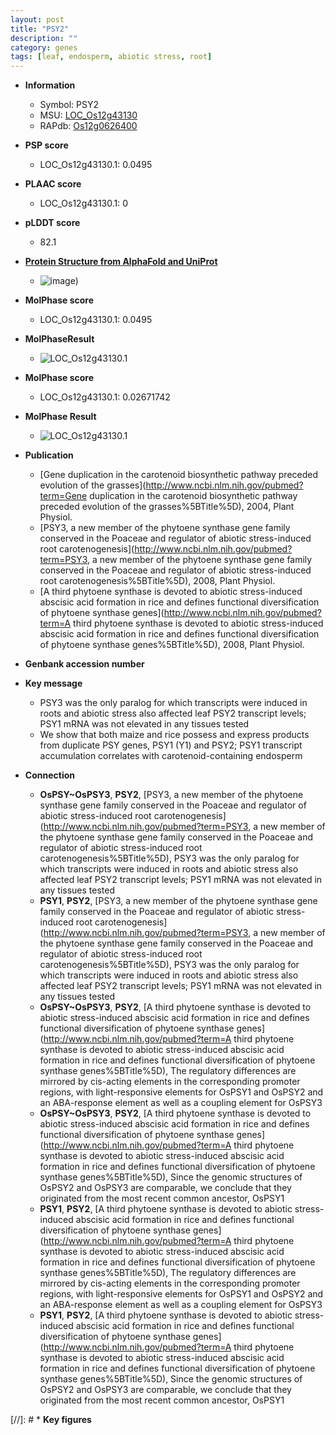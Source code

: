 ```yaml
---
layout: post
title: "PSY2"
description: ""
category: genes
tags: [leaf, endosperm, abiotic stress, root]
---
```


* **Information**  
    + Symbol: PSY2  
    + MSU: [LOC_Os12g43130](http://rice.plantbiology.msu.edu/cgi-bin/ORF_infopage.cgi?orf=LOC_Os12g43130)  
    + RAPdb: [Os12g0626400](http://rapdb.dna.affrc.go.jp/viewer/gbrowse_details/irgsp1?name=Os12g0626400)  

* **PSP score**  
    + LOC_Os12g43130.1: 0.0495 

* **PLAAC score**  
    + LOC_Os12g43130.1: 0 

* **pLDDT score**
    + 82.1

* **[Protein Structure from AlphaFold and UniProt](https://www.uniprot.org/uniprotkb/Q2QLV9/entry#structure)**
    + ![image](https://ricepsp.github.io/images/Q2/AF-Q2QLV9-F1.png))

* **MolPhase score**
    + LOC_Os12g43130.1: 0.0495

* **MolPhaseResult**
    + ![LOC_Os12g43130.1](https://ricepsp.github.io/pictures/LOC_Os12g/LOC_Os12g43130.1.png)

* **MolPhase score**
    + LOC_Os12g43130.1: 0.02671742

* **MolPhase Result**
    + ![LOC_Os12g43130.1](https://304243504.github.io/Pictures/LOC_Os12g/LOC_Os12g43130.1.png)

* **Publication**  
    + [Gene duplication in the carotenoid biosynthetic pathway preceded evolution of the grasses](http://www.ncbi.nlm.nih.gov/pubmed?term=Gene duplication in the carotenoid biosynthetic pathway preceded evolution of the grasses%5BTitle%5D), 2004, Plant Physiol.
    + [PSY3, a new member of the phytoene synthase gene family conserved in the Poaceae and regulator of abiotic stress-induced root carotenogenesis](http://www.ncbi.nlm.nih.gov/pubmed?term=PSY3, a new member of the phytoene synthase gene family conserved in the Poaceae and regulator of abiotic stress-induced root carotenogenesis%5BTitle%5D), 2008, Plant Physiol.
    + [A third phytoene synthase is devoted to abiotic stress-induced abscisic acid formation in rice and defines functional diversification of phytoene synthase genes](http://www.ncbi.nlm.nih.gov/pubmed?term=A third phytoene synthase is devoted to abiotic stress-induced abscisic acid formation in rice and defines functional diversification of phytoene synthase genes%5BTitle%5D), 2008, Plant Physiol.

* **Genbank accession number**  

* **Key message**  
    + PSY3 was the only paralog for which transcripts were induced in roots and abiotic stress also affected leaf PSY2 transcript levels; PSY1 mRNA was not elevated in any tissues tested
    + We show that both maize and rice possess and express products from duplicate PSY genes, PSY1 (Y1) and PSY2; PSY1 transcript accumulation correlates with carotenoid-containing endosperm

* **Connection**  
    + __OsPSY~OsPSY3__, __PSY2__, [PSY3, a new member of the phytoene synthase gene family conserved in the Poaceae and regulator of abiotic stress-induced root carotenogenesis](http://www.ncbi.nlm.nih.gov/pubmed?term=PSY3, a new member of the phytoene synthase gene family conserved in the Poaceae and regulator of abiotic stress-induced root carotenogenesis%5BTitle%5D), PSY3 was the only paralog for which transcripts were induced in roots and abiotic stress also affected leaf PSY2 transcript levels; PSY1 mRNA was not elevated in any tissues tested
    + __PSY1__, __PSY2__, [PSY3, a new member of the phytoene synthase gene family conserved in the Poaceae and regulator of abiotic stress-induced root carotenogenesis](http://www.ncbi.nlm.nih.gov/pubmed?term=PSY3, a new member of the phytoene synthase gene family conserved in the Poaceae and regulator of abiotic stress-induced root carotenogenesis%5BTitle%5D), PSY3 was the only paralog for which transcripts were induced in roots and abiotic stress also affected leaf PSY2 transcript levels; PSY1 mRNA was not elevated in any tissues tested
    + __OsPSY~OsPSY3__, __PSY2__, [A third phytoene synthase is devoted to abiotic stress-induced abscisic acid formation in rice and defines functional diversification of phytoene synthase genes](http://www.ncbi.nlm.nih.gov/pubmed?term=A third phytoene synthase is devoted to abiotic stress-induced abscisic acid formation in rice and defines functional diversification of phytoene synthase genes%5BTitle%5D), The regulatory differences are mirrored by cis-acting elements in the corresponding promoter regions, with light-responsive elements for OsPSY1 and OsPSY2 and an ABA-response element as well as a coupling element for OsPSY3
    + __OsPSY~OsPSY3__, __PSY2__, [A third phytoene synthase is devoted to abiotic stress-induced abscisic acid formation in rice and defines functional diversification of phytoene synthase genes](http://www.ncbi.nlm.nih.gov/pubmed?term=A third phytoene synthase is devoted to abiotic stress-induced abscisic acid formation in rice and defines functional diversification of phytoene synthase genes%5BTitle%5D), Since the genomic structures of OsPSY2 and OsPSY3 are comparable, we conclude that they originated from the most recent common ancestor, OsPSY1
    + __PSY1__, __PSY2__, [A third phytoene synthase is devoted to abiotic stress-induced abscisic acid formation in rice and defines functional diversification of phytoene synthase genes](http://www.ncbi.nlm.nih.gov/pubmed?term=A third phytoene synthase is devoted to abiotic stress-induced abscisic acid formation in rice and defines functional diversification of phytoene synthase genes%5BTitle%5D), The regulatory differences are mirrored by cis-acting elements in the corresponding promoter regions, with light-responsive elements for OsPSY1 and OsPSY2 and an ABA-response element as well as a coupling element for OsPSY3
    + __PSY1__, __PSY2__, [A third phytoene synthase is devoted to abiotic stress-induced abscisic acid formation in rice and defines functional diversification of phytoene synthase genes](http://www.ncbi.nlm.nih.gov/pubmed?term=A third phytoene synthase is devoted to abiotic stress-induced abscisic acid formation in rice and defines functional diversification of phytoene synthase genes%5BTitle%5D), Since the genomic structures of OsPSY2 and OsPSY3 are comparable, we conclude that they originated from the most recent common ancestor, OsPSY1

[//]: # * **Key figures**  


